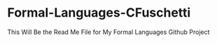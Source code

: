 # Formal-Languages-CFuschetti


This Will Be the Read Me File for My Formal Languages Github Project